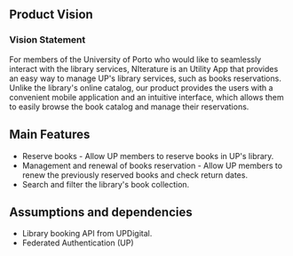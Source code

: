 
## Product Vision

### Vision Statement
For members of the University of Porto who would like to seamlessly interact with the library services,
NIterature is an Utility App that provides an easy way to manage UP's library services, such as books reservations.
Unlike the library's online catalog, our product provides the users with a convenient mobile application and an intuitive interface, which allows them to easily browse the book catalog and manage their reservations.

## Main Features
 - Reserve books - Allow UP members to reserve books in UP's library.
 - Management and renewal of books reservation - Allow UP members to renew the previously reserved books and check return dates.
 - Search and filter the library's book collection.

## Assumptions and dependencies
- Library booking API from UPDigital.
- Federated Authentication (UP)
